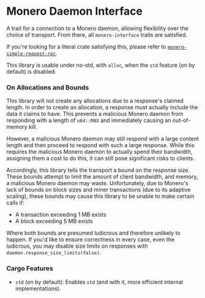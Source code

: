 # Monero Daemon Interface

A trait for a connection to a Monero daemon, allowing flexibility over the
choice of transport. From there, all `monero-interface` traits are satisfied.

If you're looking for a literal crate satisfying this, please refer to
[`monero-simple-request-rpc`](https://docs.rs/monero-simple-request-rpc).

This library is usable under no-std, with `alloc`, when the `std` feature (on by
default) is disabled.

### On Allocations and Bounds

This library will not create any allocations due to a response's claimed
length. In order to create an allocation, a response must actually include the
data it claims to have. This prevents a malicious Monero daemon from responding
with a length of `u64::MAX` and immediately causing an out-of-memory kill.

However, a malicious Monero daemon may still respond with a large content
length and then proceed to respond with such a large response. While this
requires the malicious Monero daemon to actually spend their bandwidth,
assigning them a cost to do this, it can still pose significant risks to
clients.

Accordingly, this library tells the transport a bound on the response size.
These bounds attempt to limit the amount of client bandwidth, and memory, a
malicious Monero daemon may waste. Unfortunately, due to Monero's lack of
bounds on block sizes and miner transactions (due to its adaptive scaling),
these bounds may cause this library to be unable to make certain calls if:

- A transaction exceeding 1 MB exists
- A block exceeding 5 MB exists

Where both bounds are presumed ludicrous and therefore unlikely to happen. If
you'd like to ensure correctness in every case, even the ludicrous, you may
disable size limits on responses with `daemon.response_size_limits(false)`.

### Cargo Features

- `std` (on by default): Enables `std` (and with it, more efficient internal
  implementations).
